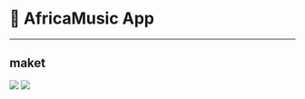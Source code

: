 # :rocket: AfricaMusic App

-----------------------------

## maket

![](/img/front.JPG)  ![](/img/back.JPG)
